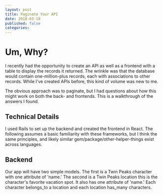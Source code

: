 ```yaml
---
layout: post
title: Paginate Your API
date: 2018-03-18
published: false
categories:
---
```

# Um, Why?

I recently had the opportunity to create an API as well as a frontend with a table to display the records it returned. The wrinkle was that the database would contain one-million-plus records, each with associations to other records. While I've created APIs before, this kind of volume was new to me. 

The obvious approach was to paginate, but I had questions about how this might work on both the back- and frontends. This is a walkthrough of the answers I found.

## Technical Details

I used Rails to set up the backend and created the frontend in React. The following assumes a basic familiarity with these frameworks, but I think the same principles, and likely similar gem/package/other-helper-things exist across languages.

## Backend 

Our app will have two simple models. The first is a Twin Peaks character with one attribute of 'name.' The second is a Twin Peaks location this is the character's favorite vacation spot. It also has one attribute of 'name.' Each character belongs_to a location and each location has_many characters. 
